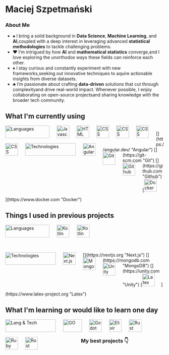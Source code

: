 <!--
<div align="center">

[<img width="1024" alt="Train GIF" src="./assets/baner.gif">](https://www.newgrounds.com/art/view/alexthetrain-1/i-like-trains)

</div>
-->
# Maciej Szpetmański



### About Me    
 - ♠️ I bring a solid background in **Data Science**, **Machine Learning**, and **AI**,coupled with a deep interest in leveraging advanced **statistical methodologies** to tackle challenging problems.
 - ♥️ I’m intrigued by how **AI** and **mathematical statistics** converge,and I love exploring the unorthodox ways these fields can reinforce each other.
 - ♦️ I stay curious and constantly experiment with new frameworks,seeking out innovative techniques to aquire actionable insights from diverse datasets.
 - ♣️ I’m passionate about crafting **data-driven** solutions that cut through complexityand drive real-world impact. Whenever possible, I enjoy collaborating on open-source projectsand sharing knowledge with the broader tech community.
  


## What I'm currently using

<img 
  src="https://img.shields.io/badge/Languages-%231f2937"
  width="140"
  height="40"
  alt="Languages"
  align="left"
  style="padding: 0 20px 16px 0">
[<img align="left" width="40" height="40" alt="Javascript" src="https://api.iconify.design/devicon:javascript.svg" style="padding: 0 20px 16px 0">](https://en.wikipedia.org/wiki/JavaScript "Javascript")
[<img align="left" width="40" height="40" alt="HTML" src="https://api.iconify.design/devicon:html5.svg" style="padding: 0 20px 16px 0">](https://en.wikipedia.org/wiki/HTML "HTML")
[<img align="left" width="40" height="40" alt="CSS" src="https://api.iconify.design/devicon:css3.svg" style="padding: 0 20px 16px 0">](https://en.wikipedia.org/wiki/CSS "CSS")
[<img align="left" width="40" height="40" alt="CSS" src="https://api.iconify.design/devicon:java.svg" style="padding: 0 20px 16px 0">]((https://en.wikipedia.org/wiki/Java_(programming_language)) "Java")
[<img align="left" width="40" height="40" alt="CSS" src="https://api.iconify.design/devicon:python.svg" style="padding: 0 20px 16px 0">]((https://en.wikipedia.org/wiki/Python_(programming_language)) "Python")
[<img align="left" width="40" height="40" alt="CSS" src="https://api.iconify.design/devicon:rstudio.svg" style="padding: 0 20px 16px 0">]((https://en.wikipedia.org/wiki/R_(programming_language)) "R")

<br>
<img 
  src="https://img.shields.io/badge/Technologies-%231f2937"
  width="160"
  height="40"
  alt="Technologies"
  align="left"
  style="padding: 0 20px 16px 0">
[<img align="left" width="40" height="40" alt="Angular" src="https://api.iconify.design/devicon:angular.svg" style="padding: 0 20px 16px 0"/>](https://angular.dev/ "Angular")
[<img align="left" width="40" height="40" alt="Git" src="https://api.iconify.design/devicon:git.svg" style="padding: 0 20px 16px 0">](https://git-scm.com "Git")
[<picture><source media="(prefers-color-scheme: light)" srcset="https://api.iconify.design/simple-icons:github.svg?color=%23000000" /><img align="left" width="40" height="40" alt="Github" src="https://api.iconify.design/simple-icons:github.svg?color=%23ffffff" style="padding: 0 20px 16px 0"/></picture>](https://github.com "Github")
[<img width="40" height="40" alt="Docker" src="https://api.iconify.design/logos:docker-icon.svg" style="padding: 0 20px 16px 0">](https://www.docker.com "Docker")

## Things I used in previous projects

<img 
  src="https://img.shields.io/badge/Languages-%231f2937"
  width="140"
  height="40"
  alt="Languages"
  align="left"
  style="padding: 0 20px 16px 0">
  [<img width="40" height="40" alt="Kotlin" src="https://api.iconify.design/devicon:kotlin.svg" style="padding: 0 20px 16px 0">](https://kotlinlang.org "Kotlin")
  [<img width="40" height="40" alt="Kotlin" src="https://api.iconify.design/devicon:solidity.svg" style="padding: 0 20px 16px 0">](https://solidity.org "Solidity")

<br>
<img 
  src="https://img.shields.io/badge/Technologies-%231f2937"
  width="160"
  height="40"
  alt="Technologies"
  align="left"
  style="padding: 0 20px 16px 0">
[<img align="left" width="40" height="40" alt="Next.js" src="https://api.iconify.design/logos:nextjs-icon.svg" style="padding: 0 20px 16px 0">](https://nextjs.org "Next.js")
[<img align="left" width="40" height="40" alt="MongoDB" src="https://api.iconify.design/devicon:mongodb.svg" style="padding: 0 20px 16px 0">](https://mongodb.com "MongoDB")
[<picture><source media="(prefers-color-scheme: light)" srcset="https://api.iconify.design/bi:unity.svg?color=%23000000" /><img align="left" width="40" height="40" alt="Unity" src="https://api.iconify.design/bi:unity.svg?color=%23ffffff" style="padding: 0 20px 16px 0"/></picture>](https://unity.com "Unity")
[<img width="40" height="40" alt="Latex" src="https://api.iconify.design/cib:latex.svg?color=%23088484" style="padding: 0 20px 16px 0">](https://www.latex-project.org "Latex")

## What I'm learning or would like to learn one day

<img 
  src="https://img.shields.io/badge/Lang & Tech-%231f2937"
  width="160"
  height="40"
  alt="Lang & Tech"
  align="left"
  style="padding: 0 20px 16px 0">
[<img align="left" width="60" height="40" alt="GO" src="https://api.iconify.design/logos:go.svg" style="padding: 0 20px 16px 0">](https://go.dev "GO")
[<img align="left" width="40" height="40" alt="Godot" src="https://api.iconify.design/devicon:godot.svg" style="padding: 0 20px 16px 0">](https://godotengine.org "Godot")
[<img align="left" width="40" height="40" alt="Elixir" src="https://api.iconify.design/devicon:elixir.svg" style="padding: 0 20px 16px 0">](https://elixir-lang.org "Elixir")
[<img align="left" width="40" height="40" alt="Rust" src="https://api.iconify.design/vscode-icons:file-type-rust.svg" style="padding: 0 20px 16px 0">](https://www.rust-lang.org "Rust")
[<img align="left" width="40" height="40" alt="Ruby" src="https://api.iconify.design/vscode-icons:file-type-ruby.svg" style="padding: 0 20px 16px 0">](https://www.ruby-lang.org "Ruby")
[<img align="left" width="40" height="40" alt="Rust" src="https://api.iconify.design/vscode-icons:file-type-cpp.svg" style="padding: 0 20px 16px 0">](https://www.cplusplus.com "C++")

<br><br>
<div align="center"> 

### My best projects 👇

</div>
